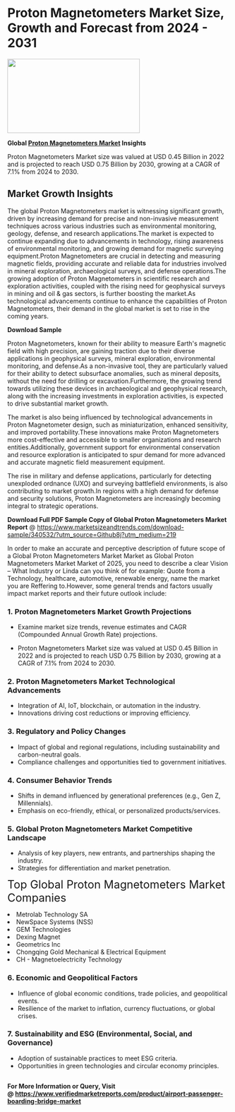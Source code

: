 <H1>Proton Magnetometers Market Size, Growth and Forecast from 2024 - 2031</H1><img class="aligncenter size-medium wp-image-584254" src="https://thirdeyenews.in/wp-content/uploads/2024/09/Global-Market-Research-300x168.jpeg" alt="" width="300" height="168" /><p><strong>Global&nbsp;<a href="https://www.marketsizeandtrends.com/download-sample/340532/?utm_source=Github8j?utm_medium=219">Proton Magnetometers Market</a> Insights</strong></p><p>Proton Magnetometers Market size was valued at USD 0.45 Billion in 2022 and is projected to reach USD 0.75 Billion by 2030, growing at a CAGR of 7.1% from 2024 to 2030.</p><p><h2>Market Growth Insights</h2> <p>The global Proton Magnetometers market is witnessing significant growth, driven by increasing demand for precise and non-invasive measurement techniques across various industries such as environmental monitoring, geology, defense, and research applications.The market is expected to continue expanding due to advancements in technology, rising awareness of environmental monitoring, and growing demand for magnetic surveying equipment.Proton Magnetometers are crucial in detecting and measuring magnetic fields, providing accurate and reliable data for industries involved in mineral exploration, archaeological surveys, and defense operations.The growing adoption of Proton Magnetometers in scientific research and exploration activities, coupled with the rising need for geophysical surveys in mining and oil & gas sectors, is further boosting the market.As technological advancements continue to enhance the capabilities of Proton Magnetometers, their demand in the global market is set to rise in the coming years.</p> <p><strong>Download Sample</strong></p> <p>Proton Magnetometers, known for their ability to measure Earth's magnetic field with high precision, are gaining traction due to their diverse applications in geophysical surveys, mineral exploration, environmental monitoring, and defense.As a non-invasive tool, they are particularly valued for their ability to detect subsurface anomalies, such as mineral deposits, without the need for drilling or excavation.Furthermore, the growing trend towards utilizing these devices in archaeological and geophysical research, along with the increasing investments in exploration activities, is expected to drive substantial market growth.</p> <p>The market is also being influenced by technological advancements in Proton Magnetometer design, such as miniaturization, enhanced sensitivity, and improved portability.These innovations make Proton Magnetometers more cost-effective and accessible to smaller organizations and research entities.Additionally, government support for environmental conservation and resource exploration is anticipated to spur demand for more advanced and accurate magnetic field measurement equipment.</p> <p>The rise in military and defense applications, particularly for detecting unexploded ordnance (UXO) and surveying battlefield environments, is also contributing to market growth.In regions with a high demand for defense and security solutions, Proton Magnetometers are increasingly becoming integral to strategic operations.</p> <p><span class=""><strong>Download Full PDF Sample Copy of Global Proton Magnetometers Market Report</strong> @ <a href="https://www.marketsizeandtrends.com/download-sample/340532/?utm_source=Github8j?utm_medium=219" target="_blank">https://www.marketsizeandtrends.com/download-sample/340532/?utm_source=Github8j?utm_medium=219</a></span></p><p>In order to make an accurate and perceptive description of future scope of a Global&nbsp;Proton Magnetometers Market Market as Global&nbsp;Proton Magnetometers Market Market of 2025, you need to describe a clear Vision &ndash; What Industry or Linda can you think of for example: Quote from a Technology, healthcare, automotive, renewable energy, name the market you are Reffering to.However, some general trends and factors usually impact market reports and their future outlook include:</p><h3>1.&nbsp;<strong>Proton Magnetometers Market Growth Projections</strong></h3><ul><li>Examine market size trends, revenue estimates and CAGR (Compounded Annual Growth Rate) projections.</li><li><p>Proton Magnetometers Market size was valued at USD 0.45 Billion in 2022 and is projected to reach USD 0.75 Billion by 2030, growing at a CAGR of 7.1% from 2024 to 2030.</p></li></ul><h3>2.&nbsp;<strong>Proton Magnetometers Market Technological Advancements</strong></h3><ul><li>Integration of AI, IoT, blockchain, or automation in the industry.</li><li>Innovations driving cost reductions or improving efficiency.</li></ul><h3>3.&nbsp;<strong>Regulatory and Policy Changes</strong></h3><ul><li>Impact of global and regional regulations, including sustainability and carbon-neutral goals.</li><li>Compliance challenges and opportunities tied to government initiatives.</li></ul><h3>4.&nbsp;<strong>Consumer Behavior Trends</strong></h3><ul><li>Shifts in demand influenced by generational preferences (e.g., Gen Z, Millennials).</li><li>Emphasis on eco-friendly, ethical, or personalized products/services.</li></ul><h3>5.&nbsp;<strong>Global Proton Magnetometers Market Competitive Landscape</strong></h3><ul><li>Analysis of key players, new entrants, and partnerships shaping the industry.</li><li>Strategies for differentiation and market penetration.</li></ul><p data-pm-slice="1 1 []"><span style="color: inherit; font-family: inherit; font-size: 25px;">Top Global Proton Magnetometers Market Companies</span></p><div class="" data-test-id=""><p><li>Metrolab Technology SA</li><li> NewSpace Systems (NSS)</li><li> GEM Technologies</li><li> Dexing Magnet</li><li> Geometrics Inc</li><li> Chongqing Gold Mechanical & Electrical Equipment</li><li> CH - Magnetoelectricity Technology</li></p></div><h3>6.&nbsp;<strong>Economic and Geopolitical Factors</strong></h3><ul><li>Influence of global economic conditions, trade policies, and geopolitical events.</li><li>Resilience of the market to inflation, currency fluctuations, or global crises.</li></ul><h3>7.&nbsp;<strong>Sustainability and ESG (Environmental, Social, and Governance)</strong></h3><ul><li>Adoption of sustainable practices to meet ESG criteria.</li><li>Opportunities in green technologies and circular economy principles.</li></ul><h2><strong style="font-size: 14px;">For More Information or Query, Visit @&nbsp;</strong><a style="background-color: #ffffff; font-size: 14px;" href="https://www.marketsizeandtrends.com/report/proton-magnetometers-market/" target="_blank">https://www.verifiedmarketreports.com/product/airport-passenger-boarding-bridge-market</a></h2>